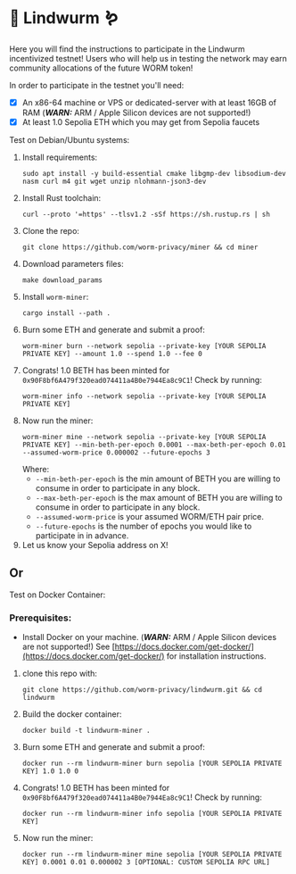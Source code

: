 # 🐉 Lindwurm 🪱

Here you will find the instructions to participate in the Lindwurm incentivized testnet! Users who will help us in testing the network may earn community allocations of the future WORM token!

In order to participate in the testnet you'll need:

- [x] An x86-64 machine or VPS or dedicated-server with at least 16GB of RAM (***WARN:*** ARM / Apple Silicon devices are not supported!)
- [x] At least 1.0 Sepolia ETH which you may get from Sepolia faucets

Test on Debian/Ubuntu systems:

1. Install requirements:
   ```
   sudo apt install -y build-essential cmake libgmp-dev libsodium-dev nasm curl m4 git wget unzip nlohmann-json3-dev
   ```
3. Install Rust toolchain:
   ```
   curl --proto '=https' --tlsv1.2 -sSf https://sh.rustup.rs | sh
   ```
5. Clone the repo:
   ```
   git clone https://github.com/worm-privacy/miner && cd miner
   ```
7. Download parameters files:
   ```
   make download_params
   ```
9. Install `worm-miner`:
   ```
   cargo install --path .
   ```
10. Burn some ETH and generate and submit a proof:
    ```
    worm-miner burn --network sepolia --private-key [YOUR SEPOLIA PRIVATE KEY] --amount 1.0 --spend 1.0 --fee 0
    ```
11. Congrats! 1.0 BETH has been minted for `0x90F8bf6A479f320ead074411a4B0e7944Ea8c9C1`! Check by running:
    ```
    worm-miner info --network sepolia --private-key [YOUR SEPOLIA PRIVATE KEY]
    ```
12. Now run the miner:
    ```
    worm-miner mine --network sepolia --private-key [YOUR SEPOLIA PRIVATE KEY] --min-beth-per-epoch 0.0001 --max-beth-per-epoch 0.01 --assumed-worm-price 0.000002 --future-epochs 3
    ```
    Where:
      - `--min-beth-per-epoch` is the min amount of BETH you are willing to consume in order to participate in any block.
      - `--max-beth-per-epoch` is the max amount of BETH you are willing to consume in order to participate in any block.
      - `--assumed-worm-price` is your assumed WORM/ETH pair price.
      - `--future-epochs` is the number of epochs you would like to participate in in advance.
13. Let us know your Sepolia address on X!

## Or

Test on Docker Container:

### Prerequisites:
- Install Docker on your machine. (***WARN:*** ARM / Apple Silicon devices are not supported!)
  See [https://docs.docker.com/get-docker/](https://docs.docker.com/get-docker/) for installation instructions.

1. clone this repo with:  
   ```
   git clone https://github.com/worm-privacy/lindwurm.git && cd lindwurm
   ```

2. Build the docker container:
   ```
   docker build -t lindwurm-miner .
   ```

3. Burn some ETH and generate and submit a proof:
    ```
    docker run --rm lindwurm-miner burn sepolia [YOUR SEPOLIA PRIVATE KEY] 1.0 1.0 0
    ```

4. Congrats! 1.0 BETH has been minted for `0x90F8bf6A479f320ead074411a4B0e7944Ea8c9C1`! Check by running:
    ```
    docker run --rm lindwurm-miner info sepolia [YOUR SEPOLIA PRIVATE KEY]
    ```
5. Now run the miner:
    ```
    docker run --rm lindwurm-miner mine sepolia [YOUR SEPOLIA PRIVATE KEY] 0.0001 0.01 0.000002 3 [OPTIONAL: CUSTOM SEPOLIA RPC URL]
    ```
